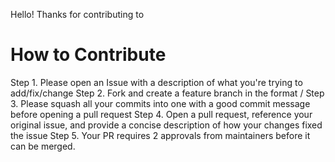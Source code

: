Hello! Thanks for contributing to <Insert Awesome Project Here>
# How to Contribute
Step 1. Please open an Issue with a description of what you're trying to add/fix/change
Step 2. Fork and create a feature branch in the format <some-description>/<your issue number>
Step 3. Please squash all your commits into one with a good commit message before opening a pull request
Step 4. Open a pull request, reference your original issue, and provide a concise description of how your changes fixed the issue
Step 5. Your PR requires 2 approvals from maintainers before it can be merged.

